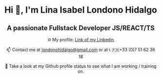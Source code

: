 <div align="center">

# Hi 👋, I'm Lina Isabel Londono Hidalgo

## A passionate Fullstack Developer JS/REACT/TS


🌐 My profile: [Link of my Linkedin](https://www.linkedin.com/in/lina-isabel-londono-hidalgo/)

📫 Contact me at [londonohidalgo@gmail.com](mailto:londonohidalgo@gmail.com) or at 📞 🇫🇷+33 (0)7 51 62 36 18

🌱 Take a look at my Github profile status to see what I am working / training on.
</div>

<!--
**LinaIsabelLH/LinaIsabelLH** is a ✨ _special_ ✨ repository because its `README.md` (this file) appears on your GitHub profile.

Here are some ideas to get you started:

- 🔭 I’m currently working on ...
- 🌱 I’m currently learning ...
- 👯 I’m looking to collaborate on ...
- 🤔 I’m looking for help with ...
- 💬 Ask me about ...
- 📫 How to reach me: ...
- 😄 Pronouns: ...
- ⚡ Fun fact: ...
-->
